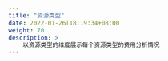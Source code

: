 ```yaml
---
title: "资源类型"
date: 2022-01-26T18:19:34+08:00
weight: 70
description: >
    以资源类型的维度展示每个资源类型的费用分析情况
---
```



